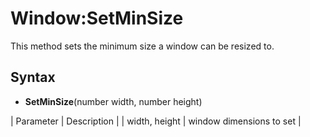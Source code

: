 # Window:SetMinSize

This method sets the minimum size a window can be resized to.

## Syntax

- **SetMinSize**(number width, number height)

| Parameter | Description |
| width, height | window dimensions to set |
